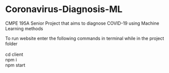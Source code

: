 # Coronavirus-Diagnosis-ML
CMPE 195A Senior Project that aims to diagnose COVID-19 using Machine Learning methods

To run website enter the following commands in terminal while in the project folder</br>
</br>
cd client</br>
npm i</br>
npm start</br>
